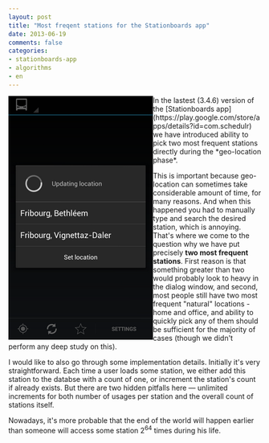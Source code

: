```yaml
---
layout: post
title: "Most freqent stations for the Stationboards app"
date: 2013-06-19
comments: false
categories:
- stationboards-app
- algorithms
- en
---
```


<img src="/images/blog/top_frequent stations.png" align="left">
In the lastest (3.4.6) version of the [Stationboards app](https://play.google.com/store/apps/details?id=com.schedulr)
we have introduced ability to pick two most frequent stations directly during the *geo-location phase*.

This is important because geo-location can sometimes take considerable amount of time, for many reasons.
And when this happened you had to manually type and search the desired station, which is annoying.
That's where we come to the question why we have put precisely **two most frequent stations**.
First reason is that something greater than two would probably look to heavy in the dialog window, and second,
most people still have two most frequent "natural" locations - home and office, and ability
to quickly pick any of them should be sufficient for the majority of cases (though we didn't perform any deep study on this).

I would like to also go through some implementation details. Initially it's very straightforward.
Each time a user loads some station, we either add this station to the databse with a count of one,
or increment the station's count if already exists. 
But there are two hidden pitfalls here &mdash; unlimited increments for both number of usages per station and the overall count of stations itself.

Nowadays, it's more probable that the end of the world will happen earlier than someone will access some station 2<sup>64</sup> times during his life.






